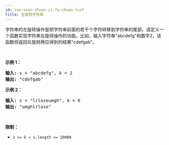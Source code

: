 ```yaml
---
id: zuo-xuan-zhuan-zi-fu-chuan-lcof
title: 左旋转字符串
---
```

字符串的左旋转操作是把字符串前面的若干个字符转移到字符串的尾部。请定义一个函数实现字符串左旋转操作的功能。比如，输入字符串&#34;abcdefg&#34;和数字2，该函数将返回左旋转两位得到的结果&#34;cdefgab&#34;。

 

**示例 1：**


<pre><strong>输入:</strong> s = &#34;abcdefg&#34;, k = 2<br/><strong>输出: </strong>&#34;cdefgab&#34;<br/></pre>

**示例 2：**


<pre><strong>输入:</strong> s = &#34;lrloseumgh&#34;, k = 6<br/><strong>输出: </strong>&#34;umghlrlose&#34;<br/></pre>

 

**限制：**


- <code>1 &lt;= k &lt; s.length &lt;= 10000</code>
